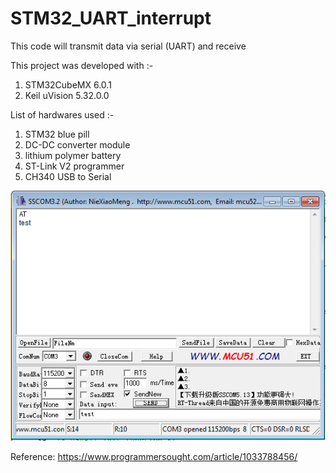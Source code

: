 # STM32_UART_interrupt
This code will transmit data via serial (UART) and receive

This project was developed with :-<br /> 
1. STM32CubeMX 6.0.1<br /> 
2. Keil uVision 5.32.0.0<br />

List of hardwares used :-<br />
1. STM32 blue pill 
2. DC-DC converter module
3. lithium polymer battery
4. ST-Link V2 programmer
5. CH340 USB to Serial





![My Image](images/sscom.png)




Reference: https://www.programmersought.com/article/1033788456/
